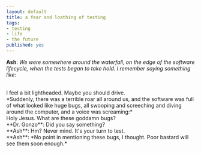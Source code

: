 ```yaml
---
layout: default
title: a fear and loathing of testing
tags:
- testing
- life
- the future
published: yes
---
```


**Ash**: *We were somewhere around the waterfall, on the edge of the software lifecycle, when the tests began to take hold. I remember saying something like:*

<br/>
I feel a bit lightheaded. Maybe you should drive.

<br/>
*Suddenly, there was a terrible roar all around us, and the software was full of what looked like huge bugs, all swooping and screeching and diving around the computer, and a voice was screaming:*

<br/>
Holy Jesus. What are these goddamn bugs?

<br/>
**Dr. Gonzo**: Did you say something?

<br/>
**Ash**: Hm? Never mind. It's your turn to test.

<br/>
**Ash**: *No point in mentioning these bugs, I thought. Poor bastard will see them soon enough.*